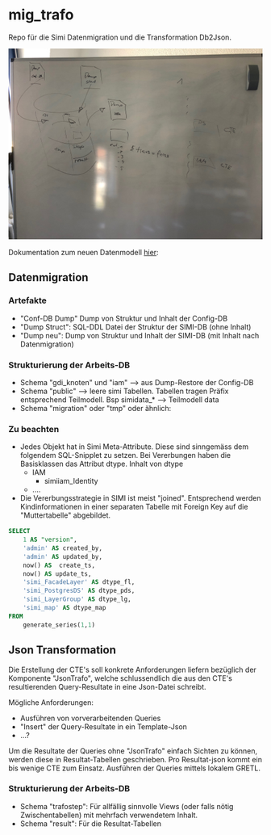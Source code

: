 # mig_trafo

Repo für die Simi Datenmigration und die Transformation Db2Json.

![Ueberblick](mig_trafo.jpg)

Dokumentation zum neuen Datenmodell [hier](https://github.com/simi-so/simi/tree/master/code/doc):


## Datenmigration

### Artefakte

* "Conf-DB Dump" Dump von Struktur und Inhalt der Config-DB
* "Dump Struct": SQL-DDL Datei der Struktur der SIMI-DB (ohne Inhalt)
* "Dump neu": Dump von Struktur und Inhalt der SIMI-DB (mit Inhalt nach Datenmigration)

### Strukturierung der Arbeits-DB
* Schema "gdi_knoten" und "iam" --> aus Dump-Restore der Config-DB
* Schema "public" --> leere simi Tabellen. Tabellen tragen Präfix entsprechend Teilmodell. Bsp simidata_* --> Teilmodell data
* Schema "migration" oder "tmp" oder ähnlich: 

### Zu beachten

* Jedes Objekt hat in Simi  Meta-Attribute. Diese sind sinngemäss dem folgendem SQL-Snipplet zu setzen. Bei Vererbungen haben die Basisklassen das Attribut dtype. Inhalt von dtype
  * IAM
    * simiiam_Identity
  * ....
* Die Vererbungsstrategie in SIMI ist meist "joined". Entsprechend werden Kindinformationen in einer separaten Tabelle mit
Foreign Key auf die "Muttertabelle" abgebildet.
  
```sql
SELECT 
    1 AS "version",
    'admin' AS created_by,
    'admin' AS updated_by,
    now() AS  create_ts, 
    now() AS update_ts,
    'simi_FacadeLayer' AS dtype_fl,
    'simi_PostgresDS' AS dtype_pds,
    'simi_LayerGroup' AS dtype_lg,
    'simi_map' AS dtype_map
FROM 
    generate_series(1,1) 
```

## Json Transformation

Die Erstellung der CTE's soll konkrete Anforderungen liefern bezüglich der Komponente "JsonTrafo", welche schlussendlich 
die aus den CTE's resultierenden Query-Resultate in eine Json-Datei schreibt.

Mögliche Anforderungen:
* Ausführen von vorverarbeitenden Queries
* "Insert" der Query-Resultate in ein Template-Json
* ...?

Um die Resultate der Queries ohne "JsonTrafo" einfach Sichten zu können, werden diese in Resultat-Tabellen geschrieben. 
Pro Resultat-json kommt ein bis wenige CTE zum Einsatz. Ausführen der Queries mittels lokalem GRETL.

### Strukturierung der Arbeits-DB
* Schema "trafostep": Für allfällig sinnvolle Views (oder falls nötig Zwischentabellen) mit mehrfach verwendetem Inhalt.
* Schema "result": Für die Resultat-Tabellen




 


